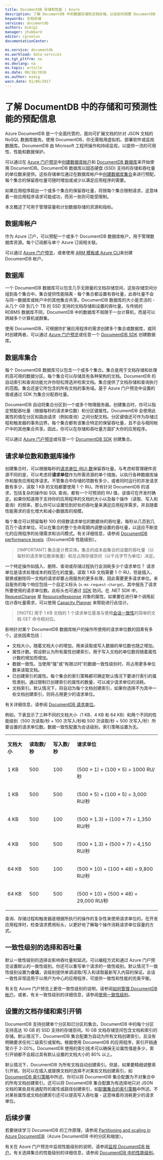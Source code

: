 ```yaml
---
title: DocumentDB 存储和性能 | Azure
description: 了解 DocumentDB 中的数据存储和文档存储，以及如何调整 DocumentDB 的规模来满足你的应用程序的容量需求。
keywords: 文档存储
services: documentdb
authors: mimig1
manager: jhubbard
editor: cgronlun
documentationCenter: 

ms.service: documentdb
ms.workload: data-services
ms.tgt_pltfrm: na
ms.devlang: na
ms.topic: article
ms.date: 08/18/2016
ms.author: mimig
wacn.date: 01/06/2017
---
```


# 了解 DocumentDB 中的存储和可预测性能的预配信息
Azure DocumentDB 是一个全面托管的，面向可扩展文档的针对 JSON 文档的 NoSQL 数据库服务。使用 DocumentDB，你无需租用虚拟机、部署软件或监视数据库。DocumentDB 由 Microsoft 工程师操作和持续监视，以提供一流的可用性、性能和数据保护。

可以通过在 [Azure 门户预览](https://portal.azure.cn/)中[创建数据库帐户](./documentdb-create-account.md)和 [DocumentDB 数据库](./documentdb-create-database.md)来开始使用 DocumentDB。DocumentDB 数据库以固态硬盘 (SSD) 支持的存储和吞吐量的单位数来提供。这些存储单位通过在数据库帐户中[创建数据库集合](./documentdb-create-collection.md)来进行预配，每个集合的保留吞吐量可随时增加或减少以满足应用程序的需要。

如果应用程序超出一个或多个集合的保留吞吐量，将按每个集合限制请求。这意味着一些应用程序请求可能成功，而另一些则可能受限制。

本文概述了可用于管理容量和计划数据存储的资源和指标。

## 数据库帐户
作为 Azure 订户，可以预配一个或多个 DocumentDB 数据库帐户，用于管理数据库资源。每个订阅都与单个 Azure 订阅相关联。

可以通过 [Azure 门户预览](./documentdb-create-account.md)，或者使用 [ARM 模板或 Azure CLI](./documentdb-automation-resource-manager-cli.md)来创建 DocumentDB 帐户。

## 数据库
一个 DocumentDB 数据库可以包含几乎无限量的文档存储空间，这些存储空间分组到各个集合中。集合提供性能隔离 - 每个集合都设置有吞吐量，此吞吐量不会与同一数据库或帐户中的其他集合共享。DocumentDB 数据库的大小是灵活的 - 从几个 GB 到几个 TB 的 SSD 支持的文档存储和设置的吞吐量。与传统的 RDBMS 数据库不同，DocumentDB 中的数据库不局限于一台计算机，而是可以跨越多个计算机或群集。

使用 DocumentDB，可根据你扩展应用程序的需求创建多个集合或数据库，或同时创建两者。可以通过 [Azure 门户预览](./documentdb-create-database.md)或任意一个 [DocumentDB SDK](./documentdb-dotnet-samples.md) 创建数据库。

## 数据库集合  <a name="Collections"></a>
每个 DocumentDB 数据库可以包含一个或多个集合。集合是用于文档存储和处理的高可用的数据分区。每个集合可以存储具有各种架构的文档。DocumentDB 的自动索引和查询功能允许你轻松筛选并检索文档。集合提供了文档存储和查询执行的范围。集合还是它所包含的所有文档的事务域。基于 Azure 门户预览中设置的值或通过 SDK 为集合分配吞吐量。

DocumentDB 自动将集合分区到一个或多个物理服务器。创建集合时，你可以指定预配吞吐量（根据每秒的请求单位数）和分区键属性。DocumentDB 会使用此属性的值在分区和路由请求（例如查询）之间分配文档。分区键值还可作为存储过程和触发器的事务边界。每个集合都有该集合特定的保留吞吐量，且不会与相同帐户中的其他集合共享。因此，你可以在存储和吞吐量方面扩大你的应用程序。

可以通过 [Azure 门户预览](./documentdb-create-collection.md)或任意一个 [DocumentDB SDK](./documentdb-sdk-dotnet.md) 创建集合。

## 请求单位数和数据库操作

创建集合时，可以根据每秒的[请求单位 (RU) 数](./documentdb-request-units.md)保留吞吐量。与考虑和管理硬件资源不同的是，可以考虑将**请求单位**作为所需资源的单个措施，以执行各种数据库操作和服务应用程序请求。不管集合中存储的项数有多少，或者同时运行的并发请求数有多少，读取 1 KB 的文档都要使用 1 个 RU。所有针对 DocumentDB 的请求，包括复杂的操作如 SQL 查询，都有一个可预测的 RU 值，该值可在开发时确定。如果你知道用于支持你的应用程序的文档的大小以及每个操作（读取、写入和查询）的频率，那么你可以设置恰到好处的吞吐量来满足应用程序需求，并且随着性能需求的变化增大和减小数据库的规模。

每个集合可以预留每秒 100 的倍数请求单位的数据块的吞吐量，每秒从几百到几百万个请求单位。可以在集合的整个生命周期内调整设置的吞吐量，以适应不断变化的应用程序的处理需求和访问模式。有关详细信息，请参阅 [DocumentDB performance levels](./documentdb-performance-levels.md)（DocumentDB 性能级别）。

>[!IMPORTANT] 集合是计费实体。集合的成本由集合的设置的吞吐量（以每秒的请求单位数来衡量）和总占用存储空间（以千兆字节为单位）决定。

一个特定操作如插入、删除、查询或存储过程执行会消耗多少个请求单位？ 请求单位是请求处理成本的规范化的度量。读取 1 KB 文档需要 1 个 RU，但是插入、替换或删除同一文档的请求却要占用服务的更多处理，因此需要更多请求单位。来自服务的每个响应包括一个自定义标头 (`x-ms-request-charge`)，其中报告了请求所要使用的请求单位数。此标头也可通过 [SDK](./documentdb-sdk-dotnet.md) 防问。在 .NET SDK 中，[RequestCharge](https://msdn.microsoft.com/zh-cn/library/azure/dn933057.aspx#P:Microsoft.Azure.Documents.Client.ResourceResponse`1.RequestCharge) 是 [ResourceResponse](https://msdn.microsoft.com/zh-cn/library/azure/dn799209.aspx) 对象的属性。如果要在进行单个调用前估计吞吐量需求，可以使用 [Capacity Planner](./documentdb-request-units.md#estimating-throughput-needs/) 来帮助进行此估计。

>[!NOTE] 用于 1 KB 文档的 1 个请求单位基准与使用[会话一致性](./documentdb-consistency-levels.md)的简单的文档 GET 命令相对应。

影响针对某个 DocumentDB 数据库帐户的操作所使用的请求单位数的因素有多个。这些因素包括：

- 文档大小。随着文档大小的增加，用来读取或写入数据的单位数也随之增加。
- 属性计数。假设默认为所有属性创建索引，用于写入文档的单位数将随着属性计数的增加而增加。
- 数据一致性。当使用“强”或“有限过时”的数据一致性级别时，将占用更多单位数来读取文档。
- 已创建索引的属性。每个集合的索引策略都可确定默认情况下要进行索引的属性类别。通过限制已创建索引的属性的数量，可以减少请求单位的消耗。
- 文档索引。默认情况下，将自动为每个文档创建索引，如果你选择不为其中一些文档创建索引，则将占用更少的请求单位。

有关详细信息，请参阅 [DocumentDB 请求单位](./documentdb-request-units.md)。

例如，下表显示了三种不同的文档大小（1 KB、4 KB 和 64 KB）和两个不同的性能级别（500 次读取/秒 + 100 次写入/秒和 500 次读取/秒 + 500 次写入/秒）所要设置的请求单位数。数据一致性配置为会话级别，索引策略设置为无。

<table border="0" cellspacing="0" cellpadding="0">
    <tbody>
        <tr>
            <td valign="top"><p><strong>文档大小</strong></p></td>
            <td valign="top"><p><strong>读取数/秒</strong></p></td>
            <td valign="top"><p><strong>写入数/秒</strong></p></td>
            <td valign="top"><p><strong>请求单位</strong></p></td>
        </tr>
        <tr>
            <td valign="top"><p>1 KB</p></td>
            <td valign="top"><p>500</p></td>
            <td valign="top"><p>100</p></td>
            <td valign="top"><p>(500 × 1) + (100 × 5) = 1000 RU/秒</p></td>
        </tr>
        <tr>
            <td valign="top"><p>1 KB</p></td>
            <td valign="top"><p>500</p></td>
            <td valign="top"><p>500</p></td>
            <td valign="top"><p>(500 × 5) + (100 × 5) = 3,000 RU/秒</p></td>
        </tr>
        <tr>
            <td valign="top"><p>4 KB</p></td>
            <td valign="top"><p>500</p></td>
            <td valign="top"><p>100</p></td>
            <td valign="top"><p>(500 × 1.3) + (100 × 7) = 1,350 RU/秒</p></td>
        </tr>
        <tr>
            <td valign="top"><p>4 KB</p></td>
            <td valign="top"><p>500</p></td>
            <td valign="top"><p>500</p></td>
            <td valign="top"><p>(500 × 1.3) + (500 × 7) = 4,150 RU/秒</p></td>
        </tr>
        <tr>
            <td valign="top"><p>64 KB</p></td>
            <td valign="top"><p>500</p></td>
            <td valign="top"><p>100</p></td>
            <td valign="top"><p>(500 × 10) + (100 × 48) = 9,800 RU/秒</p></td>
        </tr>
        <tr>
            <td valign="top"><p>64 KB</p></td>
            <td valign="top"><p>500</p></td>
            <td valign="top"><p>500</p></td>
            <td valign="top"><p>(500 × 10) + (500 × 48) = 29,000 RU/秒</p></td>
        </tr>
    </tbody>
</table>

查询、存储过程和触发器是根据所执行的操作的复杂性来使用请求单位的。在开发应用程序时，检查请求费用标头，以更好地了解每个操作消耗请求单位容量的方式。

## 一致性级别的选择和吞吐量  <a name="ProvThroughput"></a>
默认一致性级别的选择会影响吞吐量和延迟。可以编程方式和通过 Azure 门户预览设置默认的一致性级别。你还可以重写单个请求的一致性级别。默认情况下一致性级别设置为**会话**，该级别提供单调读取/写入和读取最新写入内容的保证。会话一致性非常适用于以用户为中心的应用程序，可提供一致性和性能的完美平衡。

有关在 Azure 门户预览上更改一致性级别的说明，请参阅[如何管理 DocumentDB 帐户](./documentdb-manage-account.md#consistency/)。或者，有关一致性级别的详细信息，请参阅[使用一致性级别](./documentdb-consistency-levels.md)。

## 设置的文档存储和索引开销 <a name="IndexOverhead"></a>
DocumentDB 支持创建单个分区和已分区的集合。DocumentDB 中的每个分区支持高达 10 GB 的 SSD 支持的存储空间。10 GB 文档存储空间包含文档和索引的存储。默认情况下，DocumentDB 集合配置为自动为所有文档创建索引，且没有明确要求任何二级索引或架构。根据使用 DocumentDB 的应用程序，索引开销通常介于 2-20%。DocumentDB 使用的索引技术可以确保无论属性值是多少，索引开销都不会超过具有默认设置的文档大小的 80% 以上。

默认情况下，DocumentDB 为所有文档自动创建索引。但是，如果要精细调整索引开销，则可以在插入或替换文档时选择不对某些文档创建索引，如 [DocumentDB 索引策略](./documentdb-indexing-policies.md)中所述。你可以将 DocumentDB 集合配置为不对集合中的所有文档创建索引。还可以将 DocumentDB 集合配置为有选择地只对 JSON 文档的某些具有通配符的属性或路径创建索引，如[配置集合的索引策略](./documentdb-indexing-policies.md)中所述。不对某些属性或文档创建索引还可以提高写入吞吐量 - 这意味着将消耗更少的请求单位。

## 后续步骤

若要继续学习 DocumentDB 的工作原理，请参阅 [Partitioning and scaling in Azure DocumentDB](./documentdb-partition-data.md)（Azure DocumentDB 中的分区和缩放）。

有关在 Azure 门户预览中监视性能级别的说明，请参阅[监视 DocumentDB 帐户](./documentdb-monitor-accounts.md)。有关选择集合的性能级别的详细信息，请参阅 [DocumentDB 中的性能级别](./documentdb-performance-levels.md)。

<!---HONumber=Mooncake_Quality_Review_1230_2016-->
